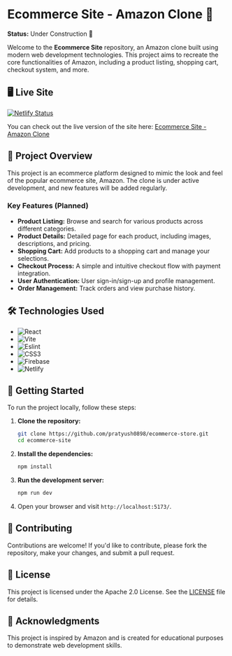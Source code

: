 # Ecommerce Site - Amazon Clone 🚀

**Status:** Under Construction 🚧

Welcome to the **Ecommerce Site** repository, an Amazon clone built using modern web development technologies. This project aims to recreate the core functionalities of Amazon, including a product listing, shopping cart, checkout system, and more.

## 🖥️ Live Site

[![Netlify Status](https://api.netlify.com/api/v1/badges/515f9491-4036-4611-8bd3-a2bdfcfa6077/deploy-status)](https://app.netlify.com/sites/ecommerce-site-amazon/deploys)

You can check out the live version of the site here: [Ecommerce Site - Amazon Clone](https://ecommerce-site-amazon.netlify.app)

## 📂 Project Overview

This project is an ecommerce platform designed to mimic the look and feel of the popular ecommerce site, Amazon. The clone is under active development, and new features will be added regularly.

### Key Features (Planned)

- **Product Listing:** Browse and search for various products across different categories.
- **Product Details:** Detailed page for each product, including images, descriptions, and pricing.
- **Shopping Cart:** Add products to a shopping cart and manage your selections.
- **Checkout Process:** A simple and intuitive checkout flow with payment integration.
- **User Authentication:** User sign-in/sign-up and profile management.
- **Order Management:** Track orders and view purchase history.

## 🛠️ Technologies Used

- ![React](https://img.shields.io/badge/react-%2320232a.svg?style=for-the-badge&logo=react&logoColor=%2361DAFB)
- ![Vite](https://img.shields.io/badge/Vite-B73BFE?style=for-the-badge&logo=vite&logoColor=FFD62E)
- ![Eslint](https://img.shields.io/badge/eslint-3A33D1?style=for-the-badge&logo=eslint&logoColor=white)
- ![CSS3](https://img.shields.io/badge/css3-%231572B6.svg?style=for-the-badge&logo=css3&logoColor=white)
- ![Firebase](https://img.shields.io/badge/firebase-a08021?style=for-the-badge&logo=firebase&logoColor=ffcd34)
- ![Netlify](https://img.shields.io/badge/netlify-%23000000.svg?style=for-the-badge&logo=netlify&logoColor=#00C7B7)

## 🚀 Getting Started

To run the project locally, follow these steps:

1. **Clone the repository:**

   ```bash
   git clone https://github.com/pratyush0898/ecommerce-store.git
   cd ecommerce-site
   ```

2. **Install the dependencies:**

   ```bash
   npm install
   ```

3. **Run the development server:**

   ```bash
   npm run dev
   ```

4. Open your browser and visit `http://localhost:5173/`.

## 📃 Contributing

Contributions are welcome! If you'd like to contribute, please fork the repository, make your changes, and submit a pull request.

## 📜 License

This project is licensed under the Apache 2.0 License. See the [LICENSE](LICENSE) file for details.

## 🌟 Acknowledgments

This project is inspired by Amazon and is created for educational purposes to demonstrate web development skills.

